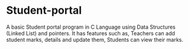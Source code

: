 # Student-portal
A basic Student portal program in C Language using Data Structures (Linked List) and pointers.
It has features such as, Teachers can add student marks, details and update them, Students can view their marks.
